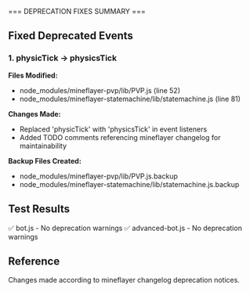 === DEPRECATION FIXES SUMMARY ===

## Fixed Deprecated Events

### 1. physicTick → physicsTick
**Files Modified:**
- node_modules/mineflayer-pvp/lib/PVP.js (line 52)
- node_modules/mineflayer-statemachine/lib/statemachine.js (line 81)

**Changes Made:**
- Replaced 'physicTick' with 'physicsTick' in event listeners
- Added TODO comments referencing mineflayer changelog for maintainability

**Backup Files Created:**
- node_modules/mineflayer-pvp/lib/PVP.js.backup
- node_modules/mineflayer-statemachine/lib/statemachine.js.backup

## Test Results
✅ bot.js - No deprecation warnings
✅ advanced-bot.js - No deprecation warnings

## Reference
Changes made according to mineflayer changelog deprecation notices.
